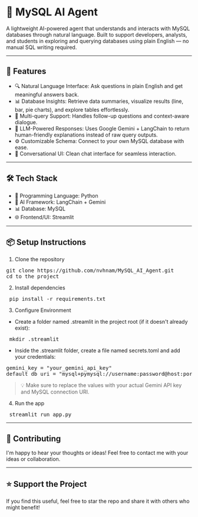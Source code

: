 # 🧠 MySQL AI Agent

A lightweight AI-powered agent that understands and interacts with MySQL databases through natural language. Built to support developers, analysts, and students in exploring and querying databases using plain English — no manual SQL writing required.

---

## 🚀 Features

- 🔍 Natural Language Interface: Ask questions in plain English and get meaningful answers back.
- 📊 Database Insights: Retrieve data summaries, visualize results (line, bar, pie charts), and explore tables effortlessly.
- 🔄 Multi-query Support: Handles follow-up questions and context-aware dialogue.
- 🧠 LLM-Powered Responses: Uses Google Gemini + LangChain to return human-friendly explanations instead of raw query outputs.
- ⚙️ Customizable Schema: Connect to your own MySQL database with ease.
- 💬 Conversational UI: Clean chat interface for seamless interaction.

---

## 🛠️ Tech Stack
- 🧪 Programming Language: Python
- 🧠 AI Framework: LangChain + Gemini
- 📊 Database: MySQL
- 🌐 Frontend/UI: Streamlit

---

## 📦 Setup Instructions
1. Clone the repository
<pre>
git clone https://github.com/nvhnam/MySQL_AI_Agent.git
cd to the project
</pre>
  
2. Install dependencies
<pre> pip install -r requirements.txt </pre>

3. Configure Environment
- Create a folder named .streamlit in the project root (if it doesn't already exist):
<pre> mkdir .streamlit </pre>

- Inside the .streamlit folder, create a file named secrets.toml and add your credentials:
<pre>
gemini_key = "your_gemini_api_key"
default_db_uri = "mysql+pymysql://username:password@host:port/database_name"
</pre>
  > 💡 Make sure to replace the values with your actual Gemini API key and MySQL connection URI.

4. Run the app
<pre> streamlit run app.py </pre>

---

## 🤝 Contributing
I'm happy to hear your thoughts or ideas! Feel free to contact me with your ideas or collaboration.

---

## ⭐ Support the Project
If you find this useful, feel free to star the repo and share it with others who might benefit!

